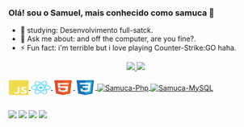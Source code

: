 ### Olá! sou o Samuel, mais conhecido como samuca 👋

- 🌱 studying: Desenvolvimento full-satck.
- 💬 Ask me about: and off the computer, are you fine?.
- ⚡ Fun fact: i'm terrible but i love playing Counter-Strike:GO haha.
<div align="center">
  <a href="https://github.com/Samuelflavio">
  <img height="180em" src="https://github-readme-stats.vercel.app/api?username=Samuelflavio&show_icons=true&theme=merko&include_all_commits=true&count_private=true"/>
  <img height="180em" src="https://github-readme-stats.vercel.app/api/top-langs/?username=Samuelflavio&layout=compact&langs_count=7&theme=merko"/>
</div>

  <div style="display: inline_block"><br>
  <img align="center" alt="Samuca-Js" height="30" width="40" src="https://raw.githubusercontent.com/devicons/devicon/master/icons/javascript/javascript-plain.svg">
  <img align="center" alt="Samuca-React" height="30" width="40" src="https://raw.githubusercontent.com/devicons/devicon/master/icons/react/react-original.svg">
  <img align="center" alt="Samuca-HTML" height="30" width="40" src="https://raw.githubusercontent.com/devicons/devicon/master/icons/html5/html5-original.svg">
  <img align="center" alt="Samuca-CSS" height="30" width="40" src="https://raw.githubusercontent.com/devicons/devicon/master/icons/css3/css3-original.svg">
     <img align="center" alt="Samuca-Php" height="30" width="40" src="https://cdn.jsdelivr.net/gh/devicons/devicon/icons/php/php-original.svg">
    <img align="center" alt="Samuca-MySQL" height="30" width="40" src="https://cdn.jsdelivr.net/gh/devicons/devicon/icons/mysql/mysql-original-wordmark.svg">
    
</div>
  
  ##
  
  <div> 
  <a href="https://www.twitter.com/SamuelFlaviodo1" target="_blank"><img src="https://img.shields.io/badge/twitter-FFf?style=for-the-badge&logo=twitter&logoColor=blue" target="_blank"></a>
  <a href="https://instagram.com/samuel_gdz" target="_blank"><img src="https://img.shields.io/badge/-Instagram-%620031F?style=for-the-badge&logo=instagram&logoColor=white" target="_blank"></a> 
  <a href = "mailto:samuelflavio0304@gmail.com"><img src="https://img.shields.io/badge/Gmail-%23333?style=for-the-badge&logo=gmail&logoColor=red" target="_blank"></a>
  <a href="https://www.linkedin.com/in/samuelflavio/" target="_blank"><img src="https://img.shields.io/badge/-LinkedIn-%230077B5?style=for-the-badge&logo=linkedin&logoColor=white" target="_blank"></a> 
 
</div>
